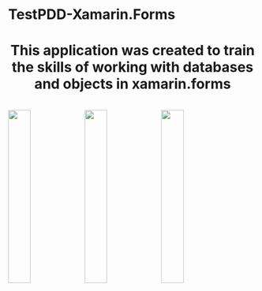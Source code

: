 # TestPDD-Xamarin.Forms

<h1 align="center">This application was created to train the skills of working with databases and objects in xamarin.forms</h1>
<br>
<div style="display:block;">
 <img src="https://user-images.githubusercontent.com/73665393/175379762-d76874b3-217e-4ef9-abef-5aa02be7d4d4.jpg" width="30%"/>
<img src="https://user-images.githubusercontent.com/73665393/175378451-1e057013-a988-4318-9b52-490f92797993.png" width="30%"/>
<img src="https://user-images.githubusercontent.com/73665393/175378754-28599880-114f-4f3b-ae9b-321eea1870f1.png" width="30%"/>
</div>
